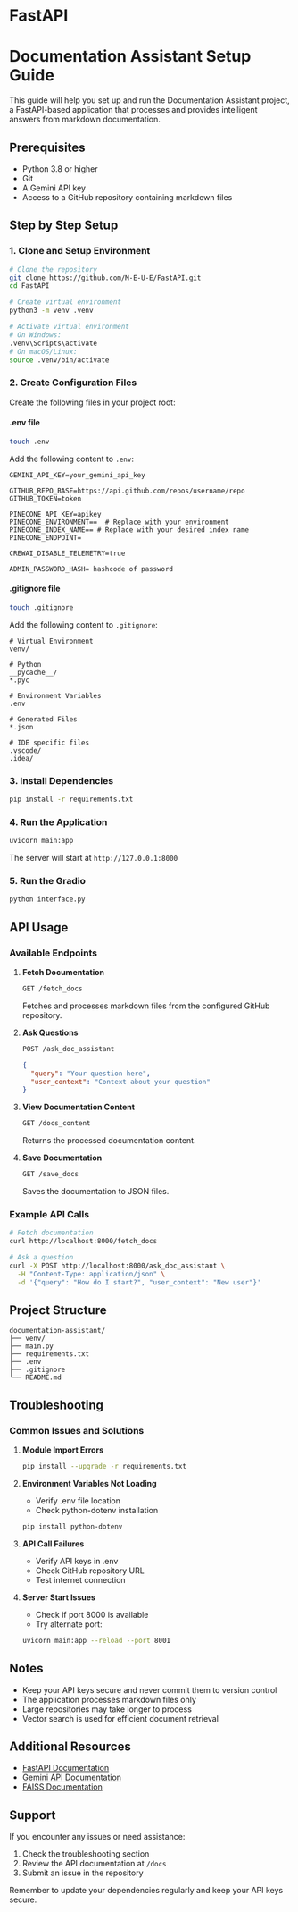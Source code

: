 # FastAPI
# Documentation Assistant Setup Guide

This guide will help you set up and run the Documentation Assistant project, a FastAPI-based application that processes and provides intelligent answers from markdown documentation.

## Prerequisites

- Python 3.8 or higher
- Git
- A Gemini API key
- Access to a GitHub repository containing markdown files

## Step by Step Setup

### 1. Clone and Setup Environment

```bash
# Clone the repository
git clone https://github.com/M-E-U-E/FastAPI.git
cd FastAPI

# Create virtual environment
python3 -m venv .venv

# Activate virtual environment
# On Windows:
.venv\Scripts\activate
# On macOS/Linux:
source .venv/bin/activate
```

### 2. Create Configuration Files

Create the following files in your project root:

#### .env file
```bash
touch .env
```

Add the following content to `.env`:
```
GEMINI_API_KEY=your_gemini_api_key

GITHUB_REPO_BASE=https://api.github.com/repos/username/repo
GITHUB_TOKEN=token

PINECONE_API_KEY=apikey
PINECONE_ENVIRONMENT==  # Replace with your environment
PINECONE_INDEX_NAME== # Replace with your desired index name
PINECONE_ENDPOINT=

CREWAI_DISABLE_TELEMETRY=true

ADMIN_PASSWORD_HASH= hashcode of password
```

#### .gitignore file
```bash
touch .gitignore
```

Add the following content to `.gitignore`:
```
# Virtual Environment
venv/

# Python
__pycache__/
*.pyc

# Environment Variables
.env

# Generated Files
*.json

# IDE specific files
.vscode/
.idea/
```

### 3. Install Dependencies

```bash
pip install -r requirements.txt
```

### 4. Run the Application

```bash
uvicorn main:app
```

The server will start at `http://127.0.0.1:8000`

### 5. Run the Gradio
```bash
python interface.py
```

## API Usage

### Available Endpoints

1. **Fetch Documentation**
   ```bash
   GET /fetch_docs
   ```
   Fetches and processes markdown files from the configured GitHub repository.

2. **Ask Questions**
   ```bash
   POST /ask_doc_assistant
   ```
   ```json
   {
     "query": "Your question here",
     "user_context": "Context about your question"
   }
   ```

3. **View Documentation Content**
   ```bash
   GET /docs_content
   ```
   Returns the processed documentation content.

4. **Save Documentation**
   ```bash
   GET /save_docs
   ```
   Saves the documentation to JSON files.

### Example API Calls

```bash
# Fetch documentation
curl http://localhost:8000/fetch_docs

# Ask a question
curl -X POST http://localhost:8000/ask_doc_assistant \
  -H "Content-Type: application/json" \
  -d '{"query": "How do I start?", "user_context": "New user"}'
```

## Project Structure

```
documentation-assistant/
├── venv/
├── main.py
├── requirements.txt
├── .env
├── .gitignore
└── README.md
```

## Troubleshooting

### Common Issues and Solutions

1. **Module Import Errors**
   ```bash
   pip install --upgrade -r requirements.txt
   ```

2. **Environment Variables Not Loading**
   - Verify .env file location
   - Check python-dotenv installation
   ```bash
   pip install python-dotenv
   ```

3. **API Call Failures**
   - Verify API keys in .env
   - Check GitHub repository URL
   - Test internet connection

4. **Server Start Issues**
   - Check if port 8000 is available
   - Try alternate port:
   ```bash
   uvicorn main:app --reload --port 8001
   ```

## Notes

- Keep your API keys secure and never commit them to version control
- The application processes markdown files only
- Large repositories may take longer to process
- Vector search is used for efficient document retrieval

## Additional Resources

- [FastAPI Documentation](https://fastapi.tiangolo.com/)
- [Gemini API Documentation](https://cloud.google.com/vertex-ai/docs/generative-ai/model-reference/gemini)
- [FAISS Documentation](https://github.com/facebookresearch/faiss/wiki)

## Support

If you encounter any issues or need assistance:
1. Check the troubleshooting section
2. Review the API documentation at `/docs`
3. Submit an issue in the repository

Remember to update your dependencies regularly and keep your API keys secure.
